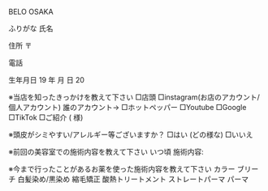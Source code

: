 BELO OSAKA

ふりがな
氏名

住所 〒

電話

生年月日 19 年 月 日
20

※当店を知ったきっかけを教えて下さい
□店頭
□instagram(お店のアカウント/個人アカウント)
誰のアカウント→
□ホットペッパー □Youtube □Google □TikTok
□ご紹介 ( 様)

※頭皮がシミやすい/アレルギー等ございますか？
□はい (どの様な) □いいえ

※前回の美容室での施術内容を教えて下さい
いつ頃
施術内容:

※今まで行ったことがあるお薬を使った施術内容を教えて下さい
カラー ブリーチ 白髪染め/黒染め 縮毛矯正
酸熱トリートメント ストレートパーマ パーマ